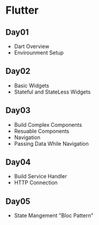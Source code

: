 # Flutter

## Day01
* Dart Overview
* Envirounment Setup
## Day02
* Basic Widgets
* Stateful and StateLess Widgets
## Day03
* Build Complex Components
* Resuable Components 
* Navigation
* Passing Data While Navigation
## Day04
* Build Service Handler
* HTTP Connection
## Day05
* State Mangement "Bloc Pattern" 